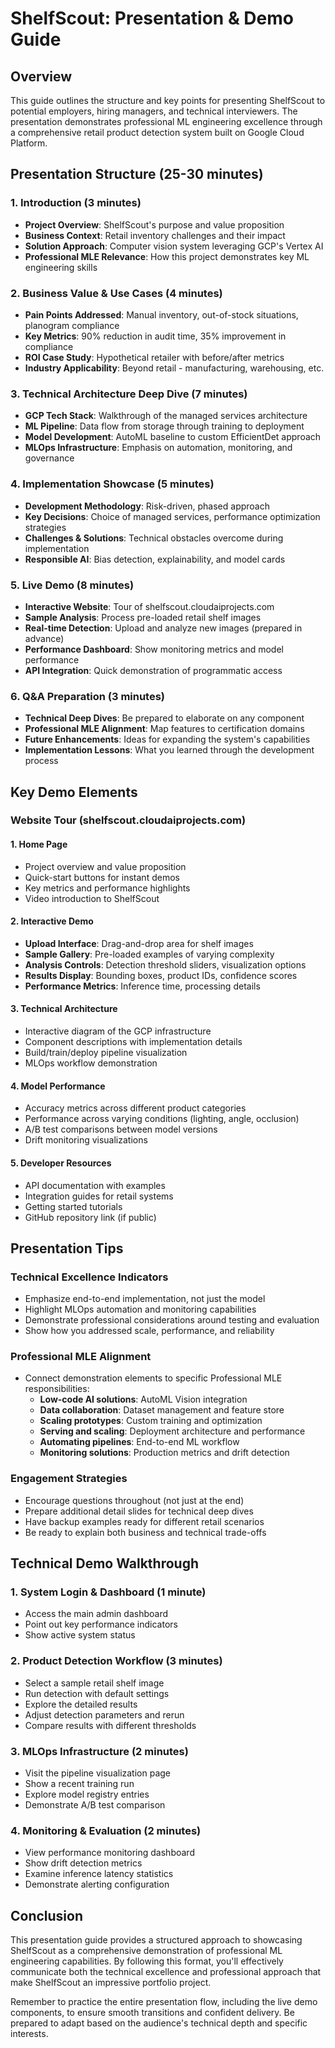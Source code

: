 # ShelfScout: Presentation & Demo Guide

## Overview
This guide outlines the structure and key points for presenting ShelfScout to potential employers, hiring managers, and technical interviewers. The presentation demonstrates professional ML engineering excellence through a comprehensive retail product detection system built on Google Cloud Platform.

## Presentation Structure (25-30 minutes)

### 1. Introduction (3 minutes)
- **Project Overview**: ShelfScout's purpose and value proposition
- **Business Context**: Retail inventory challenges and their impact
- **Solution Approach**: Computer vision system leveraging GCP's Vertex AI
- **Professional MLE Relevance**: How this project demonstrates key ML engineering skills

### 2. Business Value & Use Cases (4 minutes)
- **Pain Points Addressed**: Manual inventory, out-of-stock situations, planogram compliance
- **Key Metrics**: 90% reduction in audit time, 35% improvement in compliance
- **ROI Case Study**: Hypothetical retailer with before/after metrics
- **Industry Applicability**: Beyond retail - manufacturing, warehousing, etc.

### 3. Technical Architecture Deep Dive (7 minutes)
- **GCP Tech Stack**: Walkthrough of the managed services architecture
- **ML Pipeline**: Data flow from storage through training to deployment
- **Model Development**: AutoML baseline to custom EfficientDet approach
- **MLOps Infrastructure**: Emphasis on automation, monitoring, and governance

### 4. Implementation Showcase (5 minutes)
- **Development Methodology**: Risk-driven, phased approach
- **Key Decisions**: Choice of managed services, performance optimization strategies
- **Challenges & Solutions**: Technical obstacles overcome during implementation
- **Responsible AI**: Bias detection, explainability, and model cards

### 5. Live Demo (8 minutes)
- **Interactive Website**: Tour of shelfscout.cloudaiprojects.com
- **Sample Analysis**: Process pre-loaded retail shelf images
- **Real-time Detection**: Upload and analyze new images (prepared in advance)
- **Performance Dashboard**: Show monitoring metrics and model performance
- **API Integration**: Quick demonstration of programmatic access

### 6. Q&A Preparation (3 minutes)
- **Technical Deep Dives**: Be prepared to elaborate on any component
- **Professional MLE Alignment**: Map features to certification domains
- **Future Enhancements**: Ideas for expanding the system's capabilities
- **Implementation Lessons**: What you learned through the development process

## Key Demo Elements

### Website Tour (shelfscout.cloudaiprojects.com)

#### 1. Home Page
- Project overview and value proposition
- Quick-start buttons for instant demos
- Key metrics and performance highlights
- Video introduction to ShelfScout

#### 2. Interactive Demo
- **Upload Interface**: Drag-and-drop area for shelf images
- **Sample Gallery**: Pre-loaded examples of varying complexity
- **Analysis Controls**: Detection threshold sliders, visualization options
- **Results Display**: Bounding boxes, product IDs, confidence scores
- **Performance Metrics**: Inference time, processing details

#### 3. Technical Architecture
- Interactive diagram of the GCP infrastructure
- Component descriptions with implementation details
- Build/train/deploy pipeline visualization
- MLOps workflow demonstration

#### 4. Model Performance
- Accuracy metrics across different product categories
- Performance across varying conditions (lighting, angle, occlusion)
- A/B test comparisons between model versions
- Drift monitoring visualizations

#### 5. Developer Resources
- API documentation with examples
- Integration guides for retail systems
- Getting started tutorials
- GitHub repository link (if public)

## Presentation Tips

### Technical Excellence Indicators
- Emphasize end-to-end implementation, not just the model
- Highlight MLOps automation and monitoring capabilities
- Demonstrate professional considerations around testing and evaluation
- Show how you addressed scale, performance, and reliability

### Professional MLE Alignment
- Connect demonstration elements to specific Professional MLE responsibilities:
  - **Low-code AI solutions**: AutoML Vision integration
  - **Data collaboration**: Dataset management and feature store
  - **Scaling prototypes**: Custom training and optimization
  - **Serving and scaling**: Deployment architecture and performance
  - **Automating pipelines**: End-to-end ML workflow
  - **Monitoring solutions**: Production metrics and drift detection

### Engagement Strategies
- Encourage questions throughout (not just at the end)
- Prepare additional detail slides for technical deep dives
- Have backup examples ready for different retail scenarios
- Be ready to explain both business and technical trade-offs

## Technical Demo Walkthrough

### 1. System Login & Dashboard (1 minute)
- Access the main admin dashboard
- Point out key performance indicators
- Show active system status

### 2. Product Detection Workflow (3 minutes)
- Select a sample retail shelf image
- Run detection with default settings
- Explore the detailed results
- Adjust detection parameters and rerun
- Compare results with different thresholds

### 3. MLOps Infrastructure (2 minutes)
- Visit the pipeline visualization page
- Show a recent training run
- Explore model registry entries
- Demonstrate A/B test comparison

### 4. Monitoring & Evaluation (2 minutes)
- View performance monitoring dashboard
- Show drift detection metrics
- Examine inference latency statistics
- Demonstrate alerting configuration

## Conclusion

This presentation guide provides a structured approach to showcasing ShelfScout as a comprehensive demonstration of professional ML engineering capabilities. By following this format, you'll effectively communicate both the technical excellence and professional approach that make ShelfScout an impressive portfolio project.

Remember to practice the entire presentation flow, including the live demo components, to ensure smooth transitions and confident delivery. Be prepared to adapt based on the audience's technical depth and specific interests.